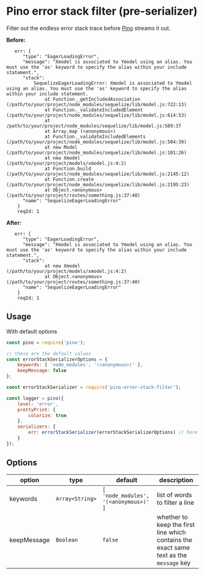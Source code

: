 # Pino error stack filter (pre-serializer)

Filter out the endless error stack trace before [Pino](https://github.com/pinojs/pino) streams it out.

**Before:**
```
   err: {
      "type": "EagerLoadingError",
      "message": "Xmodel is associated to Ymodel using an alias. You must use the 'as' keyword to specify the alias within your include statement.",
      "stack":
          SequelizeEagerLoadingError: Xmodel is associated to Ymodel using an alias. You must use the 'as' keyword to specify the alias within your include statement.
              at Function._getIncludedAssociation (/path/to/your/project/node_modules/sequelize/lib/model.js:722:13)
              at Function._validateIncludedElement (/path/to/your/project/node_modules/sequelize/lib/model.js:614:53)
              at /path/to/your/project/node_modules/sequelize/lib/model.js:509:37
              at Array.map (<anonymous>)
              at Function._validateIncludedElements (/path/to/your/project/node_modules/sequelize/lib/model.js:504:39)
              at new Model (/path/to/your/project/node_modules/sequelize/lib/model.js:101:26)
              at new Xmodel (/path/to/your/project/models/xmodel.js:4:2)
              at Function.build (/path/to/your/project/node_modules/sequelize/lib/model.js:2145:12)
              at Function.create (/path/to/your/project/node_modules/sequelize/lib/model.js:2195:23)
              at Object.<anonymous> (/path/to/your/project/routes/something.js:37:40)
      "name": "SequelizeEagerLoadingError"
    }
    reqId: 1
```

**After:**
```
   err: {
      "type": "EagerLoadingError",
      "message": "Xmodel is associated to Ymodel using an alias. You must use the 'as' keyword to specify the alias within your include statement.",
      "stack":
              at new Xmodel (/path/to/your/project/models/xmodel.js:4:2)
              at Object.<anonymous> (/path/to/your/project/routes/something.js:37:40)
      "name": "SequelizeEagerLoadingError"
    }
    reqId: 1
```

## Usage

With default options
```js
const pino = require('pino');

// these are the default values
const errorStackSerializerOptions = {
	keywords: [ 'node_modules', '(<anonymous>)' ],
	keepMessage: false
};

const errorStackSerializer = require('pino-error-stack-filter');

const logger = pino({
	level: 'error',
	prettyPrint: {
		colorize: true
	},
	serializers: {
		err: errorStackSerializer(errorStackSerializerOptions) // here we go
	}
});
```

## Options

| option | type | default | description |
| --- | ---- | --- | --- |
| keywords | `Array<String>` | `[ 'node_modules', '(<anonymous>)' ]` | list of words to filter a line |
| keepMessage | `Boolean` | `false` | whether to keep the first line which contains the exact same text as the `message` key |
